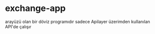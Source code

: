 # exchange-app
arayüzü olan bir döviz programıdır
sadece Apilayer üzerimden kullanılan API'de çalışır
